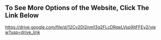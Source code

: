 ## To See More Options of the Website, Click The Link Below ##

https://drive.google.com/file/d/12Cv2Dl2nm13g2FLcDRqeLVsp9jtFFEy2/view?usp=drive_link
